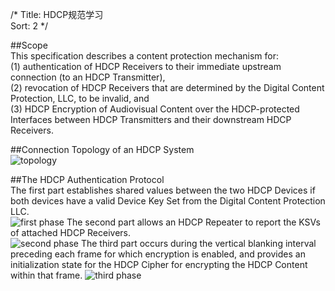 /*
 Title: HDCP规范学习  
 Sort: 2
 */

##Scope  
This specification describes a content protection mechanism for:   
(1) authentication of HDCP Receivers to their immediate upstream connection (to an
HDCP Transmitter),  
(2) revocation of HDCP Receivers that are determined by the Digital
Content Protection, LLC, to be invalid, and   
(3) HDCP Encryption of Audiovisual Content
over the HDCP-protected Interfaces between HDCP Transmitters and their downstream
HDCP Receivers.

##Connection Topology of an HDCP System  
![topology](%image_url%/2015071601.bmp)  

##The HDCP Authentication Protocol  
The first part establishes shared values between the two HDCP Devices if both devices have a valid Device Key Set
from the Digital Content Protection LLC.   
![first phase](%image_url%/2015071602.bmp)
The second part allows an HDCP Repeater to report the KSVs of attached HDCP Receivers.   
![second phase](%image_url%/2015071603.bmp)
The third part occurs during the vertical blanking interval preceding each frame for which encryption is enabled, and provides an initialization state for the HDCP Cipher for encrypting the HDCP Content within that frame.
![third phase](%image_url%/2015071604.bmp)
